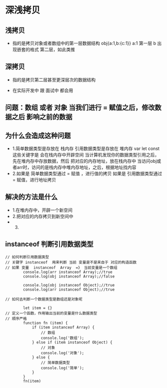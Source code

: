 # **深浅拷贝**

## 浅拷贝
- 指的是拷贝对象或者数组中的第一层数据结构
    obj{a:1,b:{c:1}}  a:1 第一层 b 出现嵌套的格式  第二层，如此类推

## 深拷贝
- 指的是拷贝第二层甚至更深层次的数据结构

- 在实际开发中 跟 面试中 都会用
## 问题：数组 或者 对象 当我们进行 = 赋值之后，修改数据之后 影响之前的数据
## 为什么会造成这种问题
- 1.简单数据类型是存放在 栈内存
    引用数据类型是存放在 堆内存
    var let const  这些关键字是 会在栈内存中开辟空间
    当计算机发现你的数据类型引用之后，先在堆内存中存放数据，然后
    把对应的内存地址，放在栈内存中
    当访问obj或者arr时，访问的是栈内存中堆内存地址，之后，根据地址找内容
- 2.如果是 简单数据类型通过 = 赋值 ，进行值的拷贝
    如果是 引用数据类型通过 = 赋值，进行地址拷贝
## 解决的方法是什么
- 1.在堆内存中，开辟一个新空间
- 2.把对应的内存拷贝到新空间中
- 3.



## instanceof 判断引用数据类型
```
// 如何判断引用数据类型
// 关键字 instanceof  用来判断 当前 变量是不是来自于 对应的构造函数
// 如果 变量  instanceof  Array  =》 当前变量是一个数组
        console.log(arr instanceof Array);//true
        console.log(obj instanceof Array);//false

        console.log(obj instanceof Object);//true
        console.log(arr instanceof Object);//true

// 如何去判断一个数据类型是数组还是对象呢

        let item = {}
// 定义一个函数，作用输出当前的变量是什么数据类型
// 顺序严格
        function fn (item) {
            if (item instanceof Array) {
                // 数组
                console.log('数组');
            } else if (item instanceof Object) {
                // 对象
                console.log('对象');
            } else {
                // 简单数据类型
                console.log('简单');
            }
        }
        fn(item)
```
